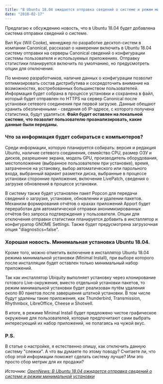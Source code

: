 ```yaml
---
title: "В Ubuntu 18.04 ожидается отправка сведений о системе и режим минимальной установки"
date: "2018-02-17"
---
```


Предлагаю к обсуждению новость, что в Ubuntu 18.04 будет добавлена система отправки сведений о системе.

Вил Кук (Will Cooke), менеджер по разработке десктоп-систем в компании Canonical, рассказал о намерении включить в Ubuntu 18.04 систему отправки на серверы Canonical сведений о конфигурации системы пользователя и используемых приложениях. Отправку статистики планируется включить по умолчанию, но предусмотреть опции для отключения.

По мнению разработчиков, наличие данных о конфигурации позволит оптимизировать состав дистрибутива и сосредоточить внимание на возможностях, востребованных большинством пользователей. Информация будет собрана в процессе установки и сохранена в файл, который будет отправлен по HTTPS на сервер Canonical после установки сетевого соединения при первой загрузке. Данные обещают хранить обезличенными - сведения об IP-адресе, с которого получена статистика, будут удаляться. **Файл будет оставлен на локальной системе, что позволит пользователю проанализировать, какие данные были переданы.**

### Что за информация будет собираться с компьютеров?

Среди информации, которую планируется собирать: версия и редакция Ubuntu, наличие сетевого соединения, семейство CPU, размер ОЗУ и дисков, разрешение экрана, модель GPU, производитель оборудования, местоположение (выбранное пользователем при установке), время, затраченное на установку, выбор автоматического или парольного входа, выбранный вариант разметки диска, выбранные в процессе установки сторонние приложения, включение LivePatch, сведения о загрузке обновлений в процессе установки.

В систему также будет установлен пакет Popcon для передачи сведений о загрузке, установке, обновлении и удалении пакетов. Механизм формирования отчётов о крахах приложений Apport будет переработан для автоматической отправки анонимизированных отчётов без запроса подтверждения у пользователя. Опции для отключения отправки статистики планируется добавить в инсталлятор и конфигуратор GNOME Settings. Также будет предусмотрена загрузочная опция "diagnostics=false".

### Хорошая новость. Минимальная установка Ubuntu 18.04.

Кроме того, можно отметить включение в инсталлятор Ubuntu 18.04 режима минимальной установки (Minimal Install), при выборе которого после инсталляции будет оставлен только минимальный набор приложений.

Так как инсталлятор Ubiquity выполняет установку через клонирование готового Live-окружения, вместо отдельной установки пакетов, то режим минимальной установки будет реализован путём удаления около 80 пакетов после завершения штатной установки. В том числе будут удалены такие приложения, как Thunderbird, Transmission, Rhythmbox, LibreOffice, Cheese и Shotwell.

В итоге, в режиме Minimal Install будет предложено чистое графическое окружение для пользователей, которые предпочитают сами выбрать интересующий их набор приложений, не полагаясь на чужой вкус.

### P.S.

В статье о настройке, я естественно опишу, как отключить данную систему "слежки". А что вы думаете по этому поводу? Считаете ли, что сбор этой информации поможет сделать систему лучше? Или это просто сбор метрик для их продажи?

_Источник: [OpenNews: В Ubuntu 18.04 ожидается отправка сведений о системе и режим минимальной установки](http://www.opennet.ru/opennews/art.shtml?num=48079)_

